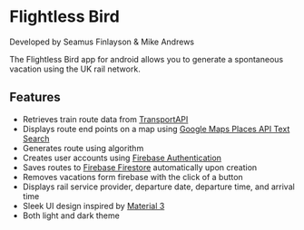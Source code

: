 # Flightless Bird
Developed by Seamus Finlayson & Mike Andrews

The Flightless Bird app for android allows you to generate a spontaneous vacation using the UK rail network.

## Features
* Retrieves train route data from [TransportAPI](https://developer.transportapi.com)
* Displays route end points on a map using [Google Maps Places API Text Search](https://developers.google.com/maps/documentation/places/web-service/search-text)
* Generates route using algorithm
* Creates user accounts using [Firebase Authentication](https://firebase.google.com/docs/auth)
* Saves routes to [Firebase Firestore](https://firebase.google.com/docs/firestore) automatically upon creation
* Removes vacations form firebase with the click of a button
* Displays rail service provider, departure date, departure time, and arrival time
* Sleek UI design inspired by [Material 3](https://m3.material.io)
* Both light and dark theme
